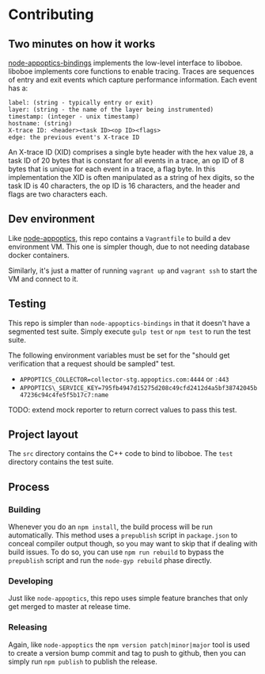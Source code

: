 # Contributing

## Two minutes on how it works

[node-appoptics-bindings](https://github.com/librato/node-appoptics-bindings)
implements the low-level interface to liboboe. liboboe implements core functions
to enable tracing. Traces are sequences of entry and exit events which capture
performance information. Each event has a:

```
label: (string - typically entry or exit)
layer: (string - the name of the layer being instrumented)
timestamp: (integer - unix timestamp)
hostname: (string)
X-trace ID: <header><task ID><op ID><flags>
edge: the previous event's X-trace ID
```

An X-trace ID (XID) comprises a single byte header with the hex value `2B`, a task ID
of 20 bytes that is constant for all events in a trace, an op ID of 8 bytes that
is unique for each event in a trace, a flag byte. In this implementation the XID is
often manipulated as a string of hex digits, so the task ID is 40 characters, the
op ID is 16 characters, and the header and flags are two characters each.




## Dev environment

Like [node-appoptics](http://github.com/librato/node-appoptics), this repo
contains a `Vagrantfile` to build a dev environment VM. This one is simpler
though, due to not needing database docker containers.

Similarly, it's just a matter of running `vagrant up` and `vagrant ssh` to
start the VM and connect to it.

## Testing

This repo is simpler than `node-appoptics-bindings` in that it doesn't have
a segmented test suite. Simply execute `gulp test` or `npm test` to run the test suite.

The following environment variables must be set for the "should get verification that a request should be sampled" test.

- `APPOPTICS_COLLECTOR=collector-stg.appoptics.com:4444` or `:443`
- `APPOPTICS\_SERVICE_KEY=795fb4947d15275d208c49cfd2412d4a5bf38742045b47236c94c4fe5f5b17c7:name`

TODO: extend mock reporter to return correct values to pass this test.

## Project layout

The `src` directory contains the C++ code to bind to liboboe. The `test`
directory contains the test suite.

## Process

### Building

Whenever you do an `npm install`, the build process will be run automatically.
This method uses a `prepublish` script in `package.json` to conceal compiler
output though, so you may want to skip that if dealing with build issues. To
do so, you can use `npm run rebuild` to bypass the `prepublish` script and
run the `node-gyp rebuild` phase directly.

### Developing

Just like `node-appoptics`, this repo uses simple feature branches that only
get merged to master at release time.

### Releasing

Again, like `node-appoptics` the `npm version patch|minor|major` tool is used
to create a version bump commit and tag to push to github, then you can simply
run `npm publish` to publish the release.
